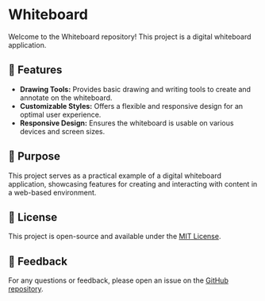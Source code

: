 # Whiteboard

Welcome to the Whiteboard repository! This project is a digital whiteboard application.

## 🚀 Features

- **Drawing Tools:** Provides basic drawing and writing tools to create and annotate on the whiteboard.
- **Customizable Styles:** Offers a flexible and responsive design for an optimal user experience.
- **Responsive Design:** Ensures the whiteboard is usable on various devices and screen sizes.

## 🔧 Purpose

This project serves as a practical example of a digital whiteboard application, showcasing features for creating and interacting with content in a web-based environment.

## 📜 License

This project is open-source and available under the [MIT License](LICENSE).

## 💬 Feedback

For any questions or feedback, please open an issue on the [GitHub repository](https://github.com/GiangThanhDat/whiteboard-sass).
